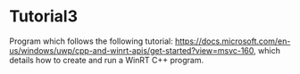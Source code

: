 # Tutorial3
Program which follows the following tutorial: https://docs.microsoft.com/en-us/windows/uwp/cpp-and-winrt-apis/get-started?view=msvc-160, which details how to create and run a WinRT C++ program. 
